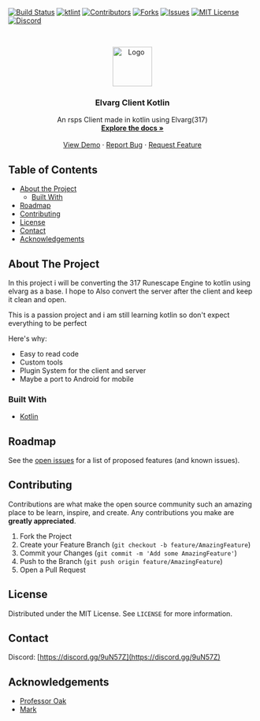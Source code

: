 <!--
*** Thanks for checking out this README Template. If you have a suggestion that would
*** make this better, please fork the repo and create a pull request or simply open
*** an issue with the tag "enhancement".
*** Thanks again! Now go create something AMAZING! :D
-->




[![Build Status](https://img.shields.io/travis/Mark7625/Elvarg_Client_Kotlin?style=for-the-badge)](https://travis-ci.org/github/Mark7625/Elvarg_Client_Kotlin)
[![ktlint](https://img.shields.io/badge/code%20style-%E2%9D%A4-FF4081.svg?style=for-the-badge)](https://ktlint.github.io/)
[![Contributors][contributors-shield]][contributors-url]
[![Forks][forks-shield]][forks-url]
[![Issues][issues-shield]][issues-url]
[![MIT License][license-shield]][license-url]
[![Discord](https://img.shields.io/discord/762499838885494834?style=for-the-badge)](https://discord.gg/YekJnCg)


<!-- PROJECT LOGO -->
<br />
<p align="center">
  <a href="https://github.com/Mark7625/Elvarg_Client_Kotlin">
    <img src="https://support.runescape.com/hc/article_attachments/360002485898/App_Icon-Circle.png" alt="Logo" width="80" height="80">
  </a>

  <h3 align="center">Elvarg Client Kotlin</h3>

  <p align="center">
    An rsps Client made in kotlin using Elvarg(317)
    <br />
    <a href="https://github.com/Mark7625/Elvarg_Client_Kotlin"><strong>Explore the docs »</strong></a>
    <br />
    <br />
    <a href="https://github.com/Mark7625/Elvarg_Client_Kotlin">View Demo</a>
    ·
    <a href="https://github.com/Mark7625/Elvarg_Client_Kotlin/issues">Report Bug</a>
    ·
    <a href="https://github.com/Mark7625/Elvarg_Client_Kotlin/issues">Request Feature</a>
  </p>




<!-- TABLE OF CONTENTS -->
## Table of Contents

* [About the Project](#about-the-project)
  * [Built With](#built-with)
* [Roadmap](#roadmap)
* [Contributing](#contributing)
* [License](#license)
* [Contact](#contact)
* [Acknowledgements](#acknowledgements)



<!-- ABOUT THE PROJECT -->
## About The Project

In this project i will be converting the 317 Runescape Engine to kotlin using elvarg as a base. I hope to
Also convert the server after the client and keep it clean and open.

This is a passion project and i am still learning kotlin so don't expect everything to be perfect

Here's why:
* Easy to read code
* Custom tools
* Plugin System for the client and server
* Maybe a port to Android for mobile

### Built With
* [Kotlin](https://kotlinlang.org/)


<!-- ROADMAP -->
## Roadmap

See the [open issues](https://github.com/Mark7625/Elvarg_Client_Kotlin/issues) for a list of proposed features (and known issues).



<!-- CONTRIBUTING -->
## Contributing

Contributions are what make the open source community such an amazing place to be learn, inspire, and create. Any contributions you make are **greatly appreciated**.

1. Fork the Project
2. Create your Feature Branch (`git checkout -b feature/AmazingFeature`)
3. Commit your Changes (`git commit -m 'Add some AmazingFeature'`)
4. Push to the Branch (`git push origin feature/AmazingFeature`)
5. Open a Pull Request



<!-- LICENSE -->
## License

Distributed under the MIT License. See `LICENSE` for more information.



<!-- CONTACT -->
## Contact

Discord: [https://discord.gg/9uN57Z](https://discord.gg/9uN57Z)



<!-- ACKNOWLEDGEMENTS -->
## Acknowledgements
* [Professor Oak](https://www.rune-server.ee/runescape-development/rs2-server/downloads/651062-elvarg-131osrs-base-netty-4-1-8-jaggrab-perfect-combat-extremely-stable-release.html)
* [Mark](https://www.rune-server.ee/members/mark_/) 


<!-- MARKDOWN LINKS & IMAGES -->

[contributors-shield]: https://img.shields.io/github/contributors/Mark7625/Elvarg_Client_Kotlin?style=for-the-badge
[contributors-url]: https://github.com/Mark7625/Elvarg_Client_Kotlin/graphs/contributors
[forks-shield]: https://img.shields.io/github/forks/Mark7625/Elvarg_Client_Kotlin?style=for-the-badge
[forks-url]: https://github.com/Mark7625/Elvarg_Client_Kotlin/network/members
[issues-shield]: https://img.shields.io/github/issues/Mark7625/Elvarg_Client_Kotlin?style=for-the-badge
[issues-url]: https://github.com/issues/Mark7625/Elvarg_Client_Kotlin
[license-shield]: https://img.shields.io/github/license/Mark7625/Elvarg_Client_Kotlin?style=for-the-badge
[license-url]: https://github.com/Mark7625/Elvarg_Client_Kotlin/blob/master/LICENSE.txt
[product-screenshot]: images/screenshot.png
